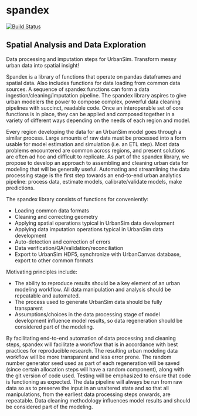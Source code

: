 # spandex
[![Build Status](https://magnum.travis-ci.com/daradib/spandex.svg?token=git8En8mdsEyvKfCCzyy)](https://magnum.travis-ci.com/daradib/spandex)

## Spatial Analysis and Data Exploration

Data processing and imputation steps for UrbanSim.  Transform messy urban data into spatial insight!

Spandex is a library of functions that operate on pandas dataframes and spatial data.  Also includes functions for data loading from common data sources. A sequence of spandex functions can form a data ingestion/cleaning/imputation pipeline.  The spandex library aspires to give urban modelers the power to compose complex, powerful data cleaning pipelines with succinct, readable code.  Once an interoperable set of core functions is in place, they can be applied and composed together in a variety of different ways depending on the needs of each region and model.  

Every region developing the data for an UrbanSim model goes through a similar process.  Large amounts of raw data must be processed into a form usable for model estimation and simulation (i.e. an ETL step).  Most data problems encountered are common across regions, and present solutions are often ad hoc and difficult to replicate.  As part of the spandex library, we propose to develop an approach to assembling and cleaning urban data for modeling that will be generally useful.  Automating and streamlining the data processing stage is the first step towards an end-to-end urban analytics pipeline:  process data, estimate models, calibrate/validate models, make predictions. 

The spandex library consists of functions for conveniently:
* Loading common data formats
* Cleaning and correcting geometry
* Applying spatial operations typical in UrbanSim data development
* Applying data imputation operations typical in UrbanSim data development
* Auto-detection and correction of errors
* Data verification/QA/validation/reconciliation
* Export to UrbanSim HDF5, synchronize with UrbanCanvas database, export to other common formats

Motivating principles include:
* The ability to reproduce results should be a key element of an urban modeling workflow. All data manipulation and analysis should be repeatable and automated.
* The process used to generate UrbanSim data should be fully transparent
* Assumptions/choices in the data processing stage of model development influence model results, so data regeneration should be considered part of the modeling.

By facilitating end-to-end automation of data processing and cleaning steps, spandex will facilitate a workflow that is in accordance with best practices for reproducible research.   The resulting urban modeling data workflow will be more transparent and less error prone.   The random number generator seed used as part of each regeneration will be saved (since certain allocation steps will have a random component), along with the git version of code used.  Testing will be emphasized to ensure that code is functioning as expected.  The data pipeline will always be run from raw data so as to preserve the input in an unaltered state and so that all manipulations, from the earliest data processing steps onwards, are repeatable.  Data cleaning methodology influences model results and should be considered part of the modeling. 
 

